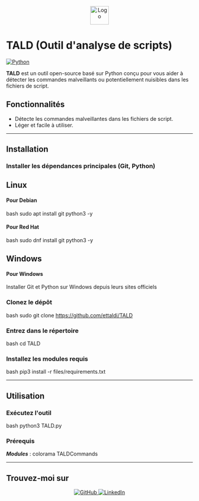 <div align="center">
  <img src="files/logo.png" alt="Logo" width="50" />
</div>

# **TALD (Outil d'analyse de scripts)**

[![Python](https://img.shields.io/badge/Python-3.x-blue?style=for-the-badge&logo=python&logoColor=white)](https://www.python.org/)

**TALD** est un outil open-source basé sur Python conçu pour vous aider à détecter les commandes malveillants ou potentiellement nuisibles dans les fichiers de script.


## **Fonctionnalités**

- Détecte les commandes malveillantes dans les fichiers de script.
- Léger et facile à utiliser.

---

## **Installation**

### **Installer les dépendances principales (Git, Python)**

## **Linux**

#### Pour Debian
bash
sudo apt install git python3 -y


#### Pour Red Hat
bash
sudo dnf install git python3 -y

## **Windows**

#### Pour Windows
Installer Git et Python sur Windows depuis leurs sites officiels



### **Clonez le dépôt**
bash
sudo git clone https://github.com/ettaldi/TALD


### **Entrez dans le répertoire**
bash
cd TALD


### **Installez les modules requis**
bash
pip3 install -r files/requirements.txt


---

## **Utilisation**

### Exécutez l'outil
bash
python3 TALD.py



### Prérequis
 ***Modules*** :
    colorama
    TALDCommands

---

## **Trouvez-moi sur**
<div align="center">
  <a href="https://github.com/ettaldi" target="_blank">
    <img src="https://img.shields.io/badge/GitHub-171515?style=for-the-badge&logo=github&logoColor=white" alt="GitHub" />
  </a>
  <a href="https://www.linkedin.com/in/mohamed-rayan-ettaldi-6b7501244/" target="_blank">
    <img src="https://img.shields.io/badge/LinkedIn-0A66C2?style=for-the-badge&logo=linkedin&logoColor=blue" alt="LinkedIn" />
  </a>
</div>
